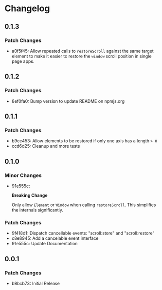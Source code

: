 # Changelog

## 0.1.3

### Patch Changes

- a0f5f45: Allow repeated calls to `restoreScroll` against the same target element to make it easier to restore the `window` scroll position in single page apps.

## 0.1.2

### Patch Changes

- 8ef0fa0: Bump version to update README on npmjs.org

## 0.1.1

### Patch Changes

- b9ec453: Allow elements to be restored if only one axis has a length `> 0`
- ccd6d25: Cleanup and more tests

## 0.1.0

### Minor Changes

- 91e555c:

  **Breaking Change**

  Only allow `Element` or `Window` when calling `restoreScroll`. This simplifies the internals significantly.

### Patch Changes

- 9f418d1: Dispatch cancellable events: "scroll:store" and "scroll:restore"
- c8e8945: Add a cancelable event interface
- 91e555c: Update Documentation

## 0.0.1

### Patch Changes

- b8bcb73: Initial Release
